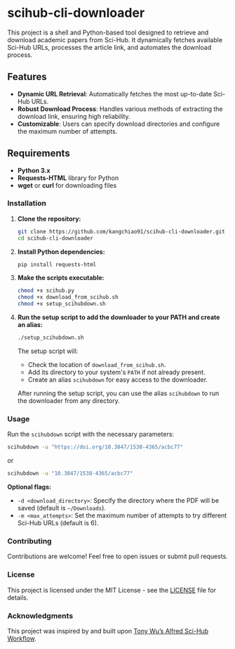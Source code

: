 # scihub-cli-downloader

This project is a shell and Python-based tool designed to retrieve and download academic papers from Sci-Hub. It dynamically fetches available Sci-Hub URLs, processes the article link, and automates the download process.

## Features

- **Dynamic URL Retrieval**: Automatically fetches the most up-to-date Sci-Hub URLs.
- **Robust Download Process**: Handles various methods of extracting the download link, ensuring high reliability.
- **Customizable**: Users can specify download directories and configure the maximum number of attempts.

## Requirements

- **Python 3.x**
- **Requests-HTML** library for Python
- **wget** or **curl** for downloading files

### Installation

1. **Clone the repository:**

   ```bash
   git clone https://github.com/kangchiao91/scihub-cli-downloader.git
   cd scihub-cli-downloader
   ```

2. **Install Python dependencies:**

   ```bash
   pip install requests-html
   ```

3. **Make the scripts executable:**

   ```bash
   chmod +x scihub.py
   chmod +x download_from_scihub.sh
   chmod +x setup_scihubdown.sh
   ```

4. **Run the setup script to add the downloader to your PATH and create an alias:**

   ```bash
   ./setup_scihubdown.sh
   ```

   The setup script will:
   - Check the location of `download_from_scihub.sh`.
   - Add its directory to your system's `PATH` if not already present.
   - Create an alias `scihubdown` for easy access to the downloader.

   After running the setup script, you can use the alias `scihubdown` to run the downloader from any directory.

### Usage

Run the `scihubdown` script with the necessary parameters:

```bash
scihubdown -u "https://doi.org/10.3847/1538-4365/acbc77"
```
or 

```bash
scihubdown -u "10.3847/1538-4365/acbc77"
```

**Optional flags:**

- `-d <download_directory>`: Specify the directory where the PDF will be saved (default is `~/Downloads`).
- `-m <max_attempts>`: Set the maximum number of attempts to try different Sci-Hub URLs (default is 6).

### Contributing

Contributions are welcome! Feel free to open issues or submit pull requests.

### License

This project is licensed under the MIT License - see the [LICENSE](LICENSE) file for details.

### Acknowledgments

This project was inspired by and built upon [Tony Wu’s Alfred Sci-Hub Workflow](https://github.com/TonyWu20/alfred-download-url-from-scihub-workflow/tree/main).
